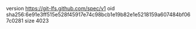 version https://git-lfs.github.com/spec/v1
oid sha256:6e91e3ff515e528f45917e74c98bcb1e19b82e1e5218159a607484bf067c0281
size 4023
